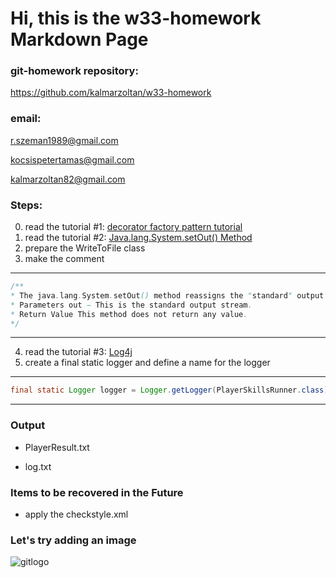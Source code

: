 # Hi, this is the w33-homework Markdown Page

### git-homework repository:
<https://github.com/kalmarzoltan/w33-homework>

### email:
<r.szeman1989@gmail.com><br/>

<kocsispetertamas@gmail.com><br/>

<kalmarzoltan82@gmail.com><br/>

### Steps:
0. read the tutorial #1: [decorator factory pattern tutorial](https://www.tutorialspoint.com/design_pattern/decorator_pattern.htm)
1. read the tutorial #2: [Java.lang.System.setOut() Method](https://www.tutorialspoint.com/java/lang/system_setout.htm)
2. prepare the WriteToFile class
3. make the comment
---

```java
/**
* The java.lang.System.setOut() method reassigns the "standard" output stream.
* Parameters out − This is the standard output stream.
* Return Value This method does not return any value.
*/
```
---


4. read the tutorial #3: [Log4j](http://www.mkyong.com/logging/log4j-hello-world-example/)
5. create a final static logger and define a name for the logger
---
```java
final static Logger logger = Logger.getLogger(PlayerSkillsRunner.class);
```
---

### Output

+ PlayerResult.txt

+ log.txt

### Items to be recovered in the Future

  + apply the checkstyle.xml



### Let's try adding an image
![gitlogo](https://www.shareicon.net/data/128x128/2017/02/15/879138_media_512x512.png)

